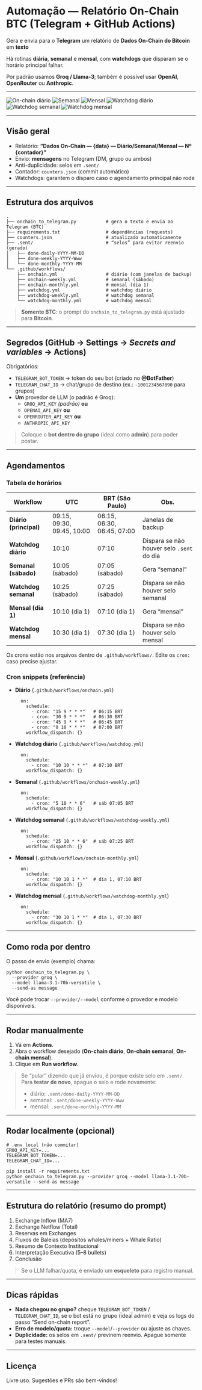 # Automação — Relatório On-Chain **BTC** (Telegram + GitHub Actions)

Gera e envia para o **Telegram** um relatório de **Dados On-Chain do Bitcoin** em **texto** 

Há rotinas **diária**, **semanal** e **mensal**, com **watchdogs** que disparam se o horário principal falhar.

Por padrão usamos **Groq / Llama-3**; também é possível usar **OpenAI**, **OpenRouter** ou **Anthropic**.

---

![On-chain diário](https://github.com/dobsilva08/onchain-telegram-reporter/actions/workflows/onchain.yml/badge.svg)
![Semanal](https://github.com/dobsilva08/onchain-telegram-reporter/actions/workflows/onchain-weekly.yml/badge.svg)
![Mensal](https://github.com/dobsilva08/onchain-telegram-reporter/actions/workflows/onchain-monthly.yml/badge.svg)
![Watchdog diário](https://github.com/dobsilva08/onchain-telegram-reporter/actions/workflows/watchdog.yml/badge.svg)
![Watchdog semanal](https://github.com/dobsilva08/onchain-telegram-reporter/actions/workflows/watchdog-weekly.yml/badge.svg)
![Watchdog mensal](https://github.com/dobsilva08/onchain-telegram-reporter/actions/workflows/watchdog-monthly.yml/badge.svg)

---

## Visão geral

- Relatório: **“Dados On-Chain — {data} — Diário/Semanal/Mensal — Nº {contador}”**  
- Envio: **mensagens** no Telegram (DM, grupo ou ambos)  
- Anti-duplicidade: selos em `.sent/`  
- Contador: `counters.json` (commit automático)  
- Watchdogs: garantem o disparo caso o agendamento principal não rode

---

## Estrutura dos arquivos

    .
    ├── onchain_to_telegram.py           # gera o texto e envia ao Telegram (BTC)
    ├── requirements.txt                 # dependências (requests)
    ├── counters.json                    # atualizado automaticamente
    ├── .sent/                           # “selos” para evitar reenvio (gerado)
    │   ├── done-daily-YYYY-MM-DD
    │   ├── done-weekly-YYYY-Www
    │   └── done-monthly-YYYY-MM
    └── .github/workflows/
        ├── onchain.yml                  # diário (com janelas de backup)
        ├── onchain-weekly.yml           # semanal (sábado)
        ├── onchain-monthly.yml          # mensal (dia 1)
        ├── watchdog.yml                 # watchdog diário
        ├── watchdog-weekly.yml          # watchdog semanal
        └── watchdog-monthly.yml         # watchdog mensal

> **Somente BTC**: o prompt do `onchain_to_telegram.py` está ajustado para **Bitcoin**.

---

## Segredos (GitHub → Settings → *Secrets and variables* → **Actions**)

Obrigatórios:

- `TELEGRAM_BOT_TOKEN` → token do seu bot (criado no **@BotFather**)  
- `TELEGRAM_CHAT_ID` → chat/grupo de destino (ex.: `-1001234567890` para grupos)  
- **Um** provedor de LLM (o padrão é Groq):
  - `GROQ_API_KEY` *(padrão)* **ou**
  - `OPENAI_API_KEY` **ou**
  - `OPENROUTER_API_KEY` **ou**
  - `ANTHROPIC_API_KEY`

> Coloque o **bot dentro do grupo** (ideal como **admin**) para poder postar.

---

## Agendamentos

### Tabela de horários

| Workflow               | UTC                              | BRT (São Paulo)             | Obs. |
|------------------------|----------------------------------|-----------------------------|------|
| **Diário (principal)** | 09:15, 09:30, 09:45, 10:00       | 06:15, 06:30, 06:45, 07:00  | Janelas de backup |
| **Watchdog diário**    | 10:10                            | 07:10                       | Dispara se não houver selo `.sent` do dia |
| **Semanal (sábado)**   | 10:05 (sábado)                   | 07:05 (sábado)              | Gera “semanal” |
| **Watchdog semanal**   | 10:25 (sábado)                   | 07:25 (sábado)              | Dispara se não houver selo semanal |
| **Mensal (dia 1)**     | 10:10 (dia 1)                    | 07:10 (dia 1)               | Gera “mensal” |
| **Watchdog mensal**    | 10:30 (dia 1)                    | 07:30 (dia 1)               | Dispara se não houver selo mensal |

Os crons estão nos arquivos dentro de `.github/workflows/`. Edite os `cron:` caso precise ajustar.

### Cron snippets (referência)

- **Diário** (`.github/workflows/onchain.yml`)

        on:
          schedule:
            - cron: "15 9 * * *"   # 06:15 BRT
            - cron: "30 9 * * *"   # 06:30 BRT
            - cron: "45 9 * * *"   # 06:45 BRT
            - cron: "0 10 * * *"   # 07:00 BRT
          workflow_dispatch: {}

- **Watchdog diário** (`.github/workflows/watchdog.yml`)

        on:
          schedule:
            - cron: "10 10 * * *"  # 07:10 BRT
          workflow_dispatch: {}

- **Semanal** (`.github/workflows/onchain-weekly.yml`)

        on:
          schedule:
            - cron: "5 10 * * 6"   # sáb 07:05 BRT
          workflow_dispatch: {}

- **Watchdog semanal** (`.github/workflows/watchdog-weekly.yml`)

        on:
          schedule:
            - cron: "25 10 * * 6"  # sáb 07:25 BRT
          workflow_dispatch: {}

- **Mensal** (`.github/workflows/onchain-monthly.yml`)

        on:
          schedule:
            - cron: "10 10 1 * *"  # dia 1, 07:10 BRT
          workflow_dispatch: {}

- **Watchdog mensal** (`.github/workflows/watchdog-monthly.yml`)

        on:
          schedule:
            - cron: "30 10 1 * *"  # dia 1, 07:30 BRT
          workflow_dispatch: {}

---

## Como roda por dentro

O passo de envio (exemplo) chama:

    python onchain_to_telegram.py \
      --provider groq \
      --model llama-3.1-70b-versatile \
      --send-as message

Você pode trocar `--provider/--model` conforme o provedor e modelo disponíveis.

---

## Rodar manualmente

1. Vá em **Actions**.  
2. Abra o workflow desejado (**On-chain diário**, **On-chain semanal**, **On-chain mensal**).  
3. Clique em **Run workflow**.

> Se “pular” dizendo que já enviou, é porque existe selo em `.sent/`.  
> Para **testar de novo**, apague o selo e rode novamente:
> - diário: `.sent/done-daily-YYYY-MM-DD`  
> - semanal: `.sent/done-weekly-YYYY-Www`  
> - mensal: `.sent/done-monthly-YYYY-MM`

---

## Rodar localmente (opcional)

    # .env local (não commitar)
    GROQ_API_KEY=...
    TELEGRAM_BOT_TOKEN=...
    TELEGRAM_CHAT_ID=...

    pip install -r requirements.txt
    python onchain_to_telegram.py --provider groq --model llama-3.1-70b-versatile --send-as message

---

## Estrutura do relatório (resumo do prompt)

1) Exchange Inflow (MA7)  
2) Exchange Netflow (Total)  
3) Reservas em Exchanges  
4) Fluxos de Baleias (depósitos whales/miners + Whale Ratio)  
5) Resumo de Contexto Institucional  
6) Interpretação Executiva (5–8 bullets)  
7) Conclusão

> Se o LLM falhar/quota, é enviado um **esqueleto** para registro manual.

---

## Dicas rápidas

- **Nada chegou no grupo?** cheque `TELEGRAM_BOT_TOKEN` / `TELEGRAM_CHAT_ID`, se o bot está no grupo (ideal admin) e veja os logs do passo “Send on-chain report”.  
- **Erro de modelo/quota:** troque `--model`/`--provider` ou ajuste as chaves.  
- **Duplicidade:** os selos em `.sent/` previnem reenvio. Apague somente para testes manuais.

---

## Licença

Livre uso. Sugestões e PRs são bem-vindos!